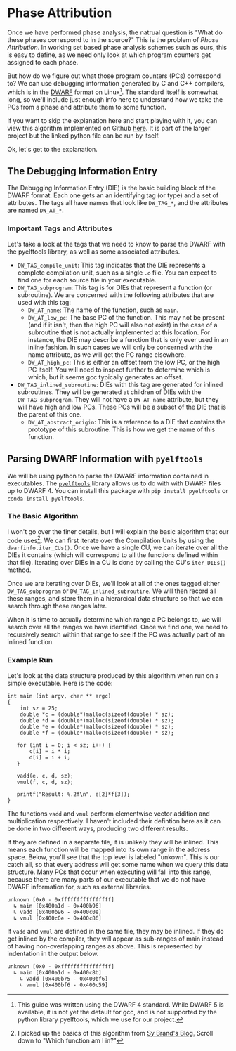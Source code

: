 Phase Attribution
=================

Once we have performed phase analysis, the natrual question is "What do these phases correspond to in the source?"
This is the problem of *Phase Attribution*. In working set based phase analysis schemes such as ours, this is 
easy to define, as we need only look at which program counters get assigned to each phase. 

But how do we figure out what those program counters (PCs) correspond to? We can use debugging information
generated by C and C++ compilers, which is in the [DWARF](http://dwarfstd.org/) format on Linux[^v4]. The standard itself is somewhat long, so we'll include just enough info here to understand how we take the PCs from a phase and attribute 
them to some function.

[^v4]: This guide was written using the DWARF 4 standard. While DWARF 5 is available, it is not yet the default for gcc, and 
is not supported by the python library pyelftools, which we use for our project. 

If you want to skip the explanation here and start playing with it, you can view this algorithm implemented on Github [here](https://github.com/plavin/ModelSwapping/blob/master/DWARFMap.py). It is part of the larger project but the linked python file can be run by itself.

Ok, let's get to the explanation.

## The Debugging Information Entry
The Debugging Information Entry (DIE) is the basic building block of the DWARF format. Each one gets an an identifying tag (or type) and a set of attributes. 
The tags all have names that look like `DW_TAG_*`, and the attributes are named `DW_AT_*`.

### Important Tags and Attributes

Let's take a look at the tags that we need to know to parse the DWARF with the pyelftools library, as well as some associated attributes.

* `DW_TAG_compile_unit`: This tag indicates that the DIE represents a complete compilation unit, such as a single `.o` file. You can expect to find one for each source file in your executable. 
* `DW_TAG_subprogram`: This tag is for DIEs that represent a function (or subroutine). We are concerned with the following attributes that are used with this tag:
    * `DW_AT_name`: The name of the function, such as `main`. 
    * `DW_AT_low_pc`: The base PC of the function. This may not be present (and if it isn't, then the high PC will also not exist) in the case of a subroutine that is not actually implemented at this location. For instance, the DIE may describe a function that is only ever used in an inline fashion. In such cases we will only be concerned with the name attribute, as we will get the PC range elsewhere. 
    * `DW_AT_high_pc`: This is either an offset from the low PC, or the high PC itself. You will need to inspect further to determine which is which, but it seems gcc typically generates an offset.
* `DW_TAG_inlined_subroutine`: DIEs with this tag are generated for inlined subroutines. They will be generated at children of DIEs with the `DW_TAG_subprogram`. They will not have a `DW_AT_name` attribute, but they will have high and low PCs. These PCs will be a subset of the DIE that is the parent of this one.
    * `DW_AT_abstract_origin`: This is a reference to a DIE that contains the prototype of this subroutine. This is how we get the name of this function.

## Parsing DWARF Information with `pyelftools`

We will be using python to parse the DWARF information contained in executables. The [`pyelftools`](https://github.com/eliben/pyelftools) library allows us to do with with DWARF files up to DWARF 4. You can install this package with `pip install pyelftools` or `conda install pyelftools`.

### The Basic Algorithm

I won't go over the finer details, but I will explain the basic algorithm that our code uses[^algo]. We can first iterate over the Compilation Units by using the `dwarfinfo.iter_CUs()`. Once we have a single CU, we can iterate over all the DIEs it contains (which will correspond to all the functions defined within that file). Iterating over DIEs in a CU is done by calling the CU's `iter_DIEs()` method.

Once we are iterating over DIEs, we'll look at all of the ones tagged either `DW_TAG_subprogram` or `DW_TAG_inlined_subroutine`. We will then record all these ranges, and store them in a hierarcical data structure so that we can search through these ranges later. 

When it is time to actually determine which range a PC belongs to, we will search over all the ranges we have identified. Once we find one, we need to recursively search within that range to see if the PC was actually part of an inlined function. 

[^algo]: I picked up the basics of this algorithm from [Sy Brand's Blog.](https://web.archive.org/web/20200420073800/https://blog.tartanllama.xyz/writing-a-linux-debugger-elf-dwarf/) Scroll down to "Which function am I in?"

### Example Run

Let's look at the data structure produced by this algorithm when run on a simple executable. Here is the code:

```
int main (int argv, char ** argc)
{
    int sz = 25;
    double *c = (double*)malloc(sizeof(double) * sz);
    double *d = (double*)malloc(sizeof(double) * sz);
    double *e = (double*)malloc(sizeof(double) * sz);
    double *f = (double*)malloc(sizeof(double) * sz);

   for (int i = 0; i < sz; i++) {
       c[i] = i * i;
       d[i] = i + i;
   }

   vadd(e, c, d, sz);
   vmul(f, c, d, sz);

   printf("Result: %.2f\n", e[2]*f[3]);
}
```

The functions `vadd` and `vmul` perform elementwise vector addition and multiplication respectively. I haven't included their defintion here as it can be done in two different ways, producing two different results. 

If they are defined in a separate file, it is unlikely they will be inlined. This means each function will be mapped into its own range in the address space. Below, you'll see that the top level is labeled "unkown". This is our catch all, so that every address will get some name when we query this data structure. Many PCs that occur when executing will fall into this range, because there are many parts of our executable that we do not have DWARF information for, such as external libraries. 

```
unknown [0x0 - 0xffffffffffffffff]
  ↳ main [0x400a1d - 0x400b96]
  ↳ vadd [0x400b96 - 0x400c0e]
  ↳ vmul [0x400c0e - 0x400c86]
```

If `vadd` and `vmul` are defined in the same file, they may be inlined. If they do get inlined by the compiler, they will appear as sub-ranges of main instead of having non-overlapping ranges as above. This is represented by indentation in the output below.

```
unknown [0x0 - 0xffffffffffffffff]
  ↳ main [0x400a1d - 0x400c8b]
    ↳ vadd [0x400b75 - 0x400bf6]
    ↳ vmul [0x400bf6 - 0x400c59]
```
